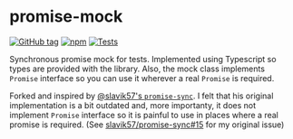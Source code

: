 # promise-mock

[![GitHub tag](https://img.shields.io/github/v/tag/martindzejky/promise-mock?style=flat-square)](https://github.com/martindzejky/promise-mock/releases)
[![npm](https://img.shields.io/npm/v/@martindzejky/promise-mock?style=flat-square)](https://www.npmjs.com/package/@martindzejky/promise-mock)
[![Tests](https://img.shields.io/github/workflow/status/martindzejky/promise-mock/Run%20tests?label=tests&style=flat-square)](https://github.com/martindzejky/promise-mock/actions)

Synchronous promise mock for tests. Implemented using Typescript so types are provided with the
library. Also, the mock class implements `Promise` interface so you can use it wherever a real
`Promise` is required.

Forked and inspired by [@slavik57's `promise-sync`](https://github.com/slavik57/promise-sync/).
I felt that his original implementation is a bit outdated and, more importanty, it does not
implement `Promise` interface so it is painful to use in places where a real promise is required.
(See [slavik57/promise-sync#15](https://github.com/slavik57/promise-sync/issues/15) for my original issue)

